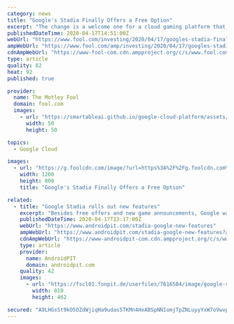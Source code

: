 ```yaml
---
category: news
title: "Google's Stadia Finally Offers a Free Option"
excerpt: "The change is a welcome one for a cloud gaming platform that, not so long ago, was getting some very rough press coverage ... Image source: Getty Images Super-fans who subscribed ahead of launch day used Google's cloud service with the Stadia Premiere edition: a hardware setup that included a Stadia controller and a Chromecast device with ..."
publishedDateTime: 2020-04-17T14:51:00Z
webUrl: "https://www.fool.com/investing/2020/04/17/googles-stadia-finally-offers-a-free-option.aspx"
ampWebUrl: "https://www.fool.com/amp/investing/2020/04/17/googles-stadia-finally-offers-a-free-option.aspx"
cdnAmpWebUrl: "https://www-fool-com.cdn.ampproject.org/c/s/www.fool.com/amp/investing/2020/04/17/googles-stadia-finally-offers-a-free-option.aspx"
type: article
quality: 82
heat: 92
published: true

provider:
  name: The Motley Fool
  domain: fool.com
  images:
    - url: "https://smartableai.github.io/google-cloud-platform/assets/images/organizations/fool.com-50x50.jpg"
      width: 50
      height: 50

topics:
  - Google Cloud

images:
  - url: "https://g.foolcdn.com/image/?url=https%3A%2F%2Fg.foolcdn.com%2Feditorial%2Fimages%2F568172%2Fvideo-game-shooter-console-getty-6217.jpg&w=1200&op=resize"
    width: 1200
    height: 800
    title: "Google's Stadia Finally Offers a Free Option"

related:
  - title: "Google Stadia rolls out new features"
    excerpt: "Besides free offers and new game announcements, Google wants to make the platform more interesting with improvements. Subscribers can now look forward to these new features. Google is well aware of its competitors in the cloud gaming market. After its bumpy start last year, the company is constantly improving its game streaming platform Stadia."
    publishedDateTime: 2020-04-17T13:17:00Z
    webUrl: "https://www.androidpit.com/stadia-google-new-features"
    ampWebUrl: "https://www.androidpit.com/stadia-google-new-features?amp=true"
    cdnAmpWebUrl: "https://www-androidpit-com.cdn.ampproject.org/c/s/www.androidpit.com/stadia-google-new-features?amp=true"
    type: article
    provider:
      name: AndroidPIT
      domain: androidpit.com
    quality: 42
    images:
      - url: "https://fscl01.fonpit.de/userfiles/7616504/image/google-stadia-hero-w810h462.jpg"
        width: 810
        height: 462

secured: "A9LHGsSt9kO5OZdWjiqHa9udas5TKMn4HxABSpNNIomjTpZNLuyyYxW7oVwvp5tWYdmL8ByFXPyUNVZcBJUBWJi3itGbwc9kTPYLrTUS4e5Wp+zB49CTN03szEE0kI6yEXSHuahWNrKcVKC6weOwqj55nVfgp1401jvgU15YWRHFbgwRJYMoh2tU846avIuqhzNq3wTKU41EfUuq5OJCheCb/16i1NS/kkEYXV+n5MTtXXKNHyiZcNxF6fSbjhFJbhk2CpryKUxWgZ1A01aKe1DXOREErRx3G5Gmjc2lvtwLYHloVkxxU/cyBQ/gn5oZ;EsA1bvQ2b0kbKcVJBrauNQ=="
---
```


